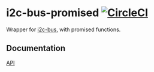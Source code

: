 # i2c-bus-promised [![CircleCI](https://circleci.com/gh/AlejandroHerr/i2c-bus-promised/tree/master.svg?style=svg)](https://circleci.com/gh/AlejandroHerr/scroll-phat-hd.js/tree/development)
Wrapper for [i2c-bus](https://github.com/fivdi/i2c-bus), with promised functions.

## Documentation
[API](API.md)
